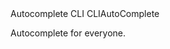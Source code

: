 <document>
<sam type="sub" name="cliautocomplete.idea" source="idea.md">
	<Title>Autocomplete CLI</Title>
	<Description>Autocomplete CLI</Description>
	<Idea>CLIAutoComplete</Idea>
</sam>

Autocomplete for everyone.

</document>
